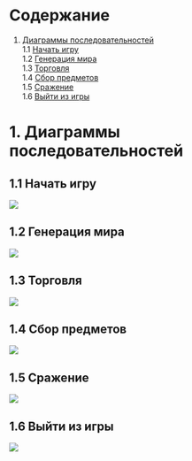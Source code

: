 # Содержание 
1. [Диаграммы последовательностей](#1-Диаграммы-последовательностей)  
1.1 [Начать игру](#11-Начать-игру)  
1.2 [Генерация мира](#12-Генерация-мира)  
1.3 [Торговля](#13-Торговля)  
1.4 [Сбор предметов](#14-Сбор-предметов)  
1.5 [Сражение](#15-Сражение)  
1.6 [Выйти из игры](#16-Выйти-из-игры)  

# 1. Диаграммы последовательностей  
## 1.1 Начать игру  
![](https://github.com/KabarykhaVictor750504/SPoH/blob/master/Diagrams/Sequence/SequencePlay.jpg)
## 1.2 Генерация мира
![](https://github.com/KabarykhaVictor750504/SPoH/blob/master/Diagrams/Sequence/SequenceGeneration.jpg)
## 1.3 Торговля
![](https://github.com/KabarykhaVictor750504/SPoH/blob/master/Diagrams/Sequence/SequenceTrade.jpg)
## 1.4 Сбор предметов
![](https://github.com/KabarykhaVictor750504/SPoH/blob/master/Diagrams/Sequence/SequenceGathering.jpg)
## 1.5 Сражение 
![](https://github.com/KabarykhaVictor750504/SPoH/blob/master/Diagrams/Sequence/SequenceBattle.jpg)
## 1.6 Выйти из игры 
![](https://github.com/KabarykhaVictor750504/SPoH/blob/master/Diagrams/Sequence/Sequence%20Exit.jpg)
